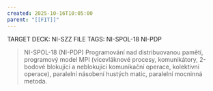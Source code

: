 ```yaml
---
created: 2025-10-16T10:05:00
parent: "[[FIT]]"
---
```


TARGET DECK: NI-SZZ
FILE TAGS: NI-SPOL-18 NI-PDP

> NI-SPOL-18 (NI-PDP)
> Programování nad distribuovanou pamětí, programový model MPI (vícevláknové procesy, komunikátory, 2-bodové blokující a neblokující komunikační operace, kolektivní operace), paralelní násobení hustých matic, paralelní mocninná metoda.
